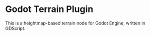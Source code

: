 Godot Terrain Plugin
======================

This is a heightmap-based terrain node for Godot Engine, written in GDScript.

